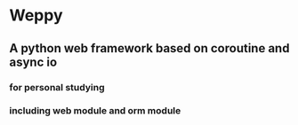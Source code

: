 # Weppy
## A python web framework based on coroutine and async io

### for personal studying

### including web module and orm module
